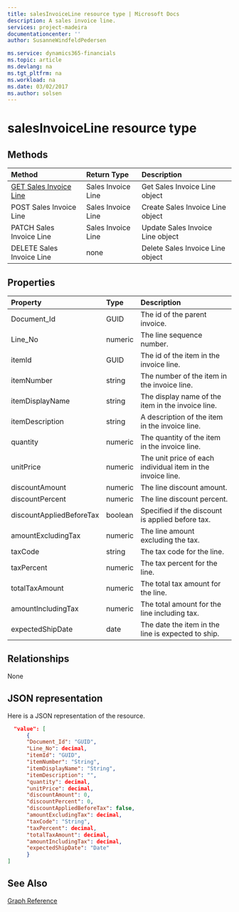 ```yaml
---
title: salesInvoiceLine resource type | Microsoft Docs
description: A sales invoice line.
services: project-madeira
documentationcenter: ''
author: SusanneWindfeldPedersen

ms.service: dynamics365-financials
ms.topic: article
ms.devlang: na
ms.tgt_pltfrm: na
ms.workload: na
ms.date: 03/02/2017
ms.author: solsen
---
```


# salesInvoiceLine resource type

## Methods

| Method       | Return Type  |Description|
|:---------------|:--------|:----------|
|[GET Sales Invoice Line](get-salesinvoiceline.md)|Sales Invoice Line|Get Sales Invoice Line object|
|POST Sales Invoice Line|Sales Invoice Line|Create Sales Invoice Line object|
|PATCH Sales Invoice Line|Sales Invoice Line|Update Sales Invoice Line object|
|DELETE Sales Invoice Line|none|Delete Sales Invoice Line object|

## Properties
| Property	   | Type	|Description|
|:---------------|:--------|:----------|
|Document_Id|GUID|The id of the parent invoice.|
|Line_No|numeric|The line sequence number.|
|itemId|GUID|The id of the item in the invoice line.|
|itemNumber|string|The number of the item in the invoice line.|
|itemDisplayName|string|The display name of the item in the invoice line.|
|itemDescription|string|A description of the item in the invoice line.|
|quantity|numeric|The quantity of the item in the invoice line.|
|unitPrice|numeric|The unit price of each individual item in the invoice line.|
|discountAmount|numeric|The line discount amount.|
|discountPercent|numeric|The line discount percent.|
|discountAppliedBeforeTax|boolean|Specified if the discount is applied before tax.|
|amountExcludingTax|numeric|The line amount excluding the tax.|
|taxCode|string|The tax code for the line.|
|taxPercent|numeric|The tax percent for the line.|
|totalTaxAmount|numeric|The total tax amount for the line.|
|amountIncludingTax|numeric|The total amount for the line including tax.|
|expectedShipDate|date|The date the item in the line is expected to ship.|

## Relationships
None

## JSON representation

Here is a JSON representation of the resource.


```json
  "value": [
      {
      "Document_Id": "GUID",
      "Line_No": decimal,
      "itemId": "GUID",
      "itemNumber": "String",
      "itemDisplayName": "String",
      "itemDescription": "",
      "quantity": decimal,
      "unitPrice": decimal,
      "discountAmount": 0,
      "discountPercent": 0,
      "discountAppliedBeforeTax": false,
      "amountExcludingTax": decimal,
      "taxCode": "String",
      "taxPercent": decimal,
      "totalTaxAmount": decimal,
      "amountIncludingTax": decimal,
      "expectedShipDate": "Date"
      }
]

```

## See Also
[Graph Reference](graph-reference.md)  
